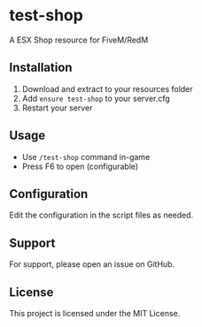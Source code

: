 # test-shop

A ESX Shop resource for FiveM/RedM

## Installation

1. Download and extract to your resources folder
2. Add `ensure test-shop` to your server.cfg
3. Restart your server

## Usage

- Use `/test-shop` command in-game
- Press F6 to open (configurable)

## Configuration

Edit the configuration in the script files as needed.

## Support

For support, please open an issue on GitHub.

## License

This project is licensed under the MIT License.
